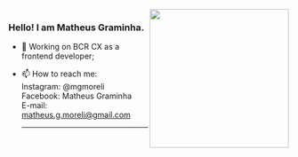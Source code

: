 <img align="right" width="250" height="auto" src="https://user-images.githubusercontent.com/37777517/103916870-b76f6680-50eb-11eb-8d87-e9c18a40c9b8.png"> 

### Hello! I am Matheus Graminha.
- 🔭 Working on BCR CX as a frontend developer; 
- 📫 How to reach me: <br>
     Instagram: @mgmoreli <br>
     Facebook: Matheus Graminha <br>
     E-mail: matheus.g.moreli@gmail.com
     
     
     ---
     


